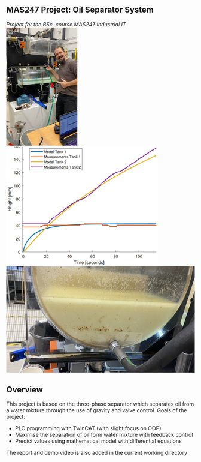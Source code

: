 ## MAS247 Project: Oil Separator System

*Project for the BSc. course MAS247 Industrial IT*
 \
<img src="Siphon.jpg" alt="drawing" width="190"/>
<img src="MathModel.png" alt="drawing" width="405"/>
<img src="Results.jpg" alt="drawing" width="600"/>


## Overview

This project is based on the three-phase separator which 
separates oil from a water mixture through the use of gravity 
and valve control. Goals of the project:

- PLC programming with TwinCAT (with slight focus on OOP)
- Maximise the separation of oil form water mixture with feedback control
- Predict values using mathematical model with differential equations

The report and demo video is also added in the current working directory

